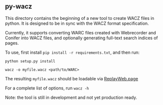 ## py-wacz

This directory contains the beginning of a new tool to create WACZ files in python.
It is designed to be in sync with the WACZ format specification.

Currently, it supports converting WARC files created with Webrecorder and Conifer into WACZ files, and optionally generating full-text search indices of pages.

To use, first install `pip install -r requirements.txt`, and then run:

```
python setup.py install

wacz -o myfile.wacz <path/to/WARC>
```

The resulting `myfile.wacz` should be loadable via [ReplayWeb.page](https://replayweb.page)

For a complete list of options, run `wacz -h`

Note: the tool is still in development and not yet production ready.
